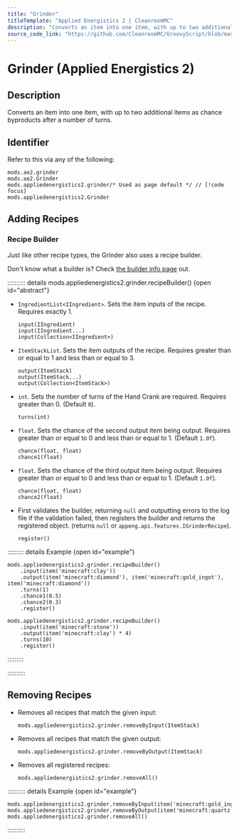 ```yaml
---
title: "Grinder"
titleTemplate: "Applied Energistics 2 | CleanroomMC"
description: "Converts an item into one item, with up to two additional items as chance byproducts after a number of turns."
source_code_link: "https://github.com/CleanroomMC/GroovyScript/blob/master/src/main/java/com/cleanroommc/groovyscript/compat/mods/appliedenergistics2/Grinder.java"
---
```


# Grinder (Applied Energistics 2)

## Description

Converts an item into one item, with up to two additional items as chance byproducts after a number of turns.

## Identifier

Refer to this via any of the following:

```groovy:no-line-numbers {3}
mods.ae2.grinder
mods.ae2.Grinder
mods.appliedenergistics2.grinder/* Used as page default */ // [!code focus]
mods.appliedenergistics2.Grinder
```


## Adding Recipes

### Recipe Builder

Just like other recipe types, the Grinder also uses a recipe builder.

Don't know what a builder is? Check [the builder info page](../../getting_started/builder.md) out.

:::::::::: details mods.appliedenergistics2.grinder.recipeBuilder() {open id="abstract"}
- `IngredientList<IIngredient>`. Sets the item inputs of the recipe. Requires exactly 1.

    ```groovy:no-line-numbers
    input(IIngredient)
    input(IIngredient...)
    input(Collection<IIngredient>)
    ```

- `ItemStackList`. Sets the item outputs of the recipe. Requires greater than or equal to 1 and less than or equal to 3.

    ```groovy:no-line-numbers
    output(ItemStack)
    output(ItemStack...)
    output(Collection<ItemStack>)
    ```

- `int`. Sets the number of turns of the Hand Crank are required. Requires greater than 0. (Default `0`).

    ```groovy:no-line-numbers
    turns(int)
    ```

- `float`. Sets the chance of the second output item being output. Requires greater than or equal to 0 and less than or equal to 1. (Default `1.0f`).

    ```groovy:no-line-numbers
    chance(float, float)
    chance1(float)
    ```

- `float`. Sets the chance of the third output item being output. Requires greater than or equal to 0 and less than or equal to 1. (Default `1.0f`).

    ```groovy:no-line-numbers
    chance(float, float)
    chance2(float)
    ```

- First validates the builder, returning `null` and outputting errors to the log file if the validation failed, then registers the builder and returns the registered object. (returns `null` or `appeng.api.features.IGrinderRecipe`).

    ```groovy:no-line-numbers
    register()
    ```

::::::::: details Example {open id="example"}
```groovy:no-line-numbers
mods.appliedenergistics2.grinder.recipeBuilder()
    .input(item('minecraft:clay'))
    .output(item('minecraft:diamond'), item('minecraft:gold_ingot'), item('minecraft:diamond'))
    .turns(1)
    .chance1(0.5)
    .chance2(0.3)
    .register()

mods.appliedenergistics2.grinder.recipeBuilder()
    .input(item('minecraft:stone'))
    .output(item('minecraft:clay') * 4)
    .turns(10)
    .register()
```

:::::::::

::::::::::

## Removing Recipes

- Removes all recipes that match the given input:

    ```groovy:no-line-numbers
    mods.appliedenergistics2.grinder.removeByInput(ItemStack)
    ```

- Removes all recipes that match the given output:

    ```groovy:no-line-numbers
    mods.appliedenergistics2.grinder.removeByOutput(ItemStack)
    ```

- Removes all registered recipes:

    ```groovy:no-line-numbers
    mods.appliedenergistics2.grinder.removeAll()
    ```

:::::::::: details Example {open id="example"}
```groovy:no-line-numbers
mods.appliedenergistics2.grinder.removeByInput(item('minecraft:gold_ingot'))
mods.appliedenergistics2.grinder.removeByOutput(item('minecraft:quartz'))
mods.appliedenergistics2.grinder.removeAll()
```

::::::::::
